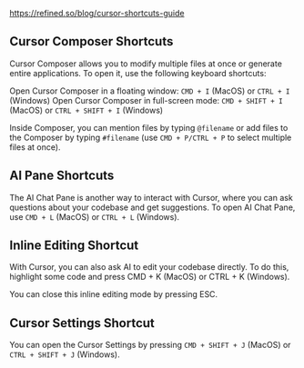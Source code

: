 
https://refined.so/blog/cursor-shortcuts-guide

## Cursor Composer Shortcuts
Cursor Composer allows you to modify multiple files at once or generate entire applications. To open it, use the following keyboard shortcuts:

Open Cursor Composer in a floating window: `CMD + I` (MacOS) or `CTRL + I` (Windows)
Open Cursor Composer in full-screen mode: `CMD + SHIFT + I` (MacOS) or `CTRL + SHIFT + I` (Windows)

Inside Composer, you can mention files by typing `@filename` or add files to the Composer by typing `#filename` (use `CMD + P/CTRL + P` to select multiple files at once).

## AI Pane Shortcuts
The AI Chat Pane is another way to interact with Cursor, where you can ask questions about your codebase and get suggestions. 
To open AI Chat Pane, use `CMD + L` (MacOS) or `CTRL + L` (Windows).

## Inline Editing Shortcut
With Cursor, you can also ask AI to edit your codebase directly. To do this, highlight some code and press CMD + K (MacOS) or CTRL + K (Windows).

You can close this inline editing mode by pressing ESC.



## Cursor Settings Shortcut
You can open the Cursor Settings by pressing `CMD + SHIFT + J` (MacOS) or `CTRL + SHIFT + J` (Windows).

